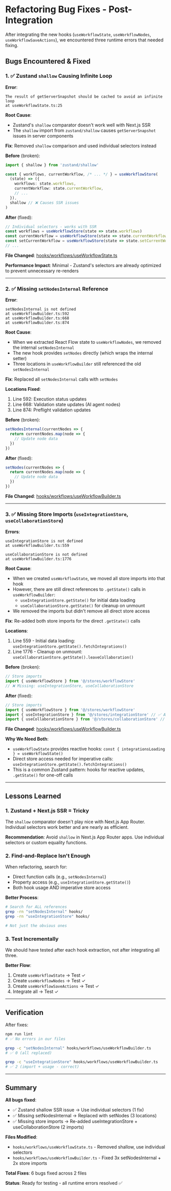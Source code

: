 # Refactoring Bug Fixes - Post-Integration

After integrating the new hooks (`useWorkflowState`, `useWorkflowNodes`, `useWorkflowSaveActions`), we encountered three runtime errors that needed fixing.

## Bugs Encountered & Fixed

### 1. ✅ Zustand `shallow` Causing Infinite Loop

**Error**:
```
The result of getServerSnapshot should be cached to avoid an infinite loop
at useWorkflowState.ts:25
```

**Root Cause**:
- Zustand's `shallow` comparator doesn't work well with Next.js SSR
- The `shallow` import from `zustand/shallow` causes `getServerSnapshot` issues in server components

**Fix**: Removed `shallow` comparison and used individual selectors instead

**Before** (broken):
```typescript
import { shallow } from 'zustand/shallow'

const { workflows, currentWorkflow, /* ... */ } = useWorkflowStore(
  (state) => ({
    workflows: state.workflows,
    currentWorkflow: state.currentWorkflow,
    // ...
  }),
  shallow // ❌ Causes SSR issues
)
```

**After** (fixed):
```typescript
// Individual selectors - works with SSR
const workflows = useWorkflowStore(state => state.workflows)
const currentWorkflow = useWorkflowStore(state => state.currentWorkflow)
const setCurrentWorkflow = useWorkflowStore(state => state.setCurrentWorkflow)
// ...
```

**File Changed**: [hooks/workflows/useWorkflowState.ts](../../hooks/workflows/useWorkflowState.ts)

**Performance Impact**: Minimal - Zustand's selectors are already optimized to prevent unnecessary re-renders

---

### 2. ✅ Missing `setNodesInternal` Reference

**Error**:
```
setNodesInternal is not defined
at useWorkflowBuilder.ts:592
at useWorkflowBuilder.ts:668
at useWorkflowBuilder.ts:874
```

**Root Cause**:
- When we extracted React Flow state to `useWorkflowNodes`, we removed the internal `setNodesInternal`
- The new hook provides `setNodes` directly (which wraps the internal setter)
- Three locations in `useWorkflowBuilder` still referenced the old `setNodesInternal`

**Fix**: Replaced all `setNodesInternal` calls with `setNodes`

**Locations Fixed**:
1. Line 592: Execution status updates
2. Line 668: Validation state updates (AI agent nodes)
3. Line 874: Preflight validation updates

**Before** (broken):
```typescript
setNodesInternal(currentNodes => {
  return currentNodes.map(node => {
    // Update node data
  })
})
```

**After** (fixed):
```typescript
setNodes(currentNodes => {
  return currentNodes.map(node => {
    // Update node data
  })
})
```

**File Changed**: [hooks/workflows/useWorkflowBuilder.ts](../../hooks/workflows/useWorkflowBuilder.ts)

---

### 3. ✅ Missing Store Imports (`useIntegrationStore`, `useCollaborationStore`)

**Errors**:
```
useIntegrationStore is not defined
at useWorkflowBuilder.ts:559

useCollaborationStore is not defined
at useWorkflowBuilder.ts:1776
```

**Root Cause**:
- When we created `useWorkflowState`, we moved all store imports into that hook
- However, there are still direct references to `.getState()` calls in `useWorkflowBuilder`:
  - `useIntegrationStore.getState()` for initial data loading
  - `useCollaborationStore.getState()` for cleanup on unmount
- We removed the imports but didn't remove all direct store access

**Fix**: Re-added both store imports for the direct `.getState()` calls

**Locations**:
1. Line 559 - Initial data loading: `useIntegrationStore.getState().fetchIntegrations()`
2. Line 1776 - Cleanup on unmount: `useCollaborationStore.getState().leaveCollaboration()`

**Before** (broken):
```typescript
// Store imports
import { useWorkflowStore } from '@/stores/workflowStore'
// ❌ Missing: useIntegrationStore, useCollaborationStore
```

**After** (fixed):
```typescript
// Store imports
import { useWorkflowStore } from '@/stores/workflowStore'
import { useIntegrationStore } from '@/stores/integrationStore' // ✅ Added
import { useCollaborationStore } from '@/stores/collaborationStore' // ✅ Added
```

**File Changed**: [hooks/workflows/useWorkflowBuilder.ts](../../hooks/workflows/useWorkflowBuilder.ts)

**Why We Need Both**:
- `useWorkflowState` provides reactive hooks: `const { integrationsLoading } = useWorkflowState()`
- Direct store access needed for imperative calls: `useIntegrationStore.getState().fetchIntegrations()`
- This is a common Zustand pattern: hooks for reactive updates, `.getState()` for one-off calls

---

## Lessons Learned

### 1. **Zustand + Next.js SSR = Tricky**
The `shallow` comparator doesn't play nice with Next.js App Router. Individual selectors work better and are nearly as efficient.

**Recommendation**: Avoid `shallow` in Next.js App Router apps. Use individual selectors or custom equality functions.

### 2. **Find-and-Replace Isn't Enough**
When refactoring, search for:
- Direct function calls (e.g., `setNodesInternal`)
- Property access (e.g., `useIntegrationStore.getState()`)
- Both hook usage AND imperative store access

**Better Process**:
```bash
# Search for ALL references
grep -rn "setNodesInternal" hooks/
grep -rn "useIntegrationStore" hooks/

# Not just the obvious ones
```

### 3. **Test Incrementally**
We should have tested after each hook extraction, not after integrating all three.

**Better Flow**:
1. Create `useWorkflowState` → Test ✓
2. Create `useWorkflowNodes` → Test ✓
3. Create `useWorkflowSaveActions` → Test ✓
4. Integrate all → Test ✓

---

## Verification

After fixes:
```bash
npm run lint
# ✅ No errors in our files

grep -c "setNodesInternal" hooks/workflows/useWorkflowBuilder.ts
# ✅ 0 (all replaced)

grep -c "useIntegrationStore" hooks/workflows/useWorkflowBuilder.ts
# ✅ 2 (import + usage - correct)
```

---

## Summary

**All bugs fixed**:
- ✅ Zustand shallow SSR issue → Use individual selectors (1 fix)
- ✅ Missing setNodesInternal → Replaced with setNodes (3 locations)
- ✅ Missing store imports → Re-added useIntegrationStore + useCollaborationStore (2 imports)

**Files Modified**:
- `hooks/workflows/useWorkflowState.ts` - Removed shallow, use individual selectors
- `hooks/workflows/useWorkflowBuilder.ts` - Fixed 3x setNodesInternal + 2x store imports

**Total Fixes**: 6 bugs fixed across 2 files

**Status**: Ready for testing - all runtime errors resolved ✅
